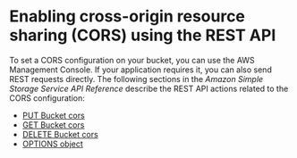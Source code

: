 # Enabling cross\-origin resource sharing \(CORS\) using the REST API<a name="EnableCorsUsingREST"></a>

To set a CORS configuration on your bucket, you can use the AWS Management Console\. If your application requires it, you can also send REST requests directly\. The following sections in the *Amazon Simple Storage Service API Reference* describe the REST API actions related to the CORS configuration: 
+ [PUT Bucket cors](https://docs.aws.amazon.com/AmazonS3/latest/API/RESTBucketPUTcors.html)
+ [GET Bucket cors](https://docs.aws.amazon.com/AmazonS3/latest/API/RESTBucketGETcors.html)
+ [DELETE Bucket cors](https://docs.aws.amazon.com/AmazonS3/latest/API/RESTBucketDELETEcors.html)
+ [OPTIONS object](https://docs.aws.amazon.com/AmazonS3/latest/API/RESTOPTIONSobject.html)
